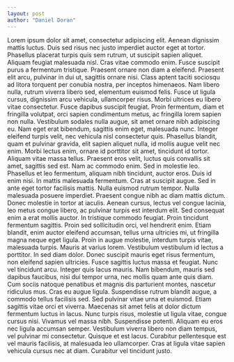 ```yaml
---
layout: post
author: "Daniel Doran"
---
```

Lorem ipsum dolor sit amet, consectetur adipiscing elit. Aenean dignissim mattis luctus. Duis sed risus nec justo imperdiet auctor eget at tortor. Phasellus placerat turpis quis sem rutrum, ut suscipit sapien aliquet. Aliquam feugiat malesuada nisl. Cras vitae commodo enim. Fusce suscipit purus a fermentum tristique. Praesent ornare non diam a eleifend. Praesent elit arcu, pulvinar in dui ut, sagittis ornare nisi.
Class aptent taciti sociosqu ad litora torquent per conubia nostra, per inceptos himenaeos. Nam libero nulla, rutrum viverra libero sed, elementum euismod felis. Fusce ut ligula cursus, dignissim arcu vehicula, ullamcorper risus. Morbi ultrices eu libero vitae consectetur. Fusce dapibus suscipit feugiat. Proin fermentum, diam et fringilla volutpat, orci sapien condimentum metus, ac fringilla lorem sapien non nulla. Vestibulum sodales nulla augue, sit amet ornare nibh adipiscing eu. Nam eget erat bibendum, sagittis enim eget, malesuada nunc. Integer eleifend turpis velit, nec vehicula nisl consectetur quis. Phasellus blandit, quam et pulvinar gravida, elit sapien aliquet nulla, id mollis augue velit nec enim. Morbi lectus enim, ornare id porttitor sit amet, tincidunt id tortor. Aliquam vitae massa tellus. Praesent eros velit, luctus quis convallis sit amet, sagittis sed est. Nam ac commodo enim.
Sed in molestie leo. Phasellus et leo fermentum, aliquam nibh tincidunt, auctor eros. Duis id enim nisi. In mattis malesuada fermentum. Cras at suscipit augue. Sed in ante eget tortor facilisis mattis. Nulla euismod rutrum tempor. Nulla malesuada posuere imperdiet. Praesent congue nibh ac diam mattis dictum. Donec molestie in tortor at iaculis. Aenean cursus, lectus vel congue lacinia, leo metus congue libero, ac pulvinar turpis est interdum elit. Sed consequat enim a erat mollis auctor. In tristique commodo feugiat.
Proin tincidunt fermentum sagittis. Proin sed sollicitudin orci, vel hendrerit enim. Etiam blandit, enim auctor eleifend accumsan, tellus urna ultricies mi, ut fringilla magna neque eget ligula. Proin in augue molestie, interdum turpis vitae, malesuada turpis. Mauris at varius lorem. Vestibulum vestibulum id lectus a porttitor. In sed diam dolor. Donec suscipit mauris eget risus fermentum, non eleifend sapien ultricies. Fusce sagittis luctus massa et feugiat. Nunc vel tincidunt arcu. Integer quis lacus mauris. Nam bibendum, mauris sed dapibus faucibus, nisi dui tempor urna, nec mollis quam ante quis diam. Cum sociis natoque penatibus et magnis dis parturient montes, nascetur ridiculus mus. Cras eu augue ligula.
Suspendisse rutrum blandit augue, a commodo tellus facilisis sed. Sed pulvinar vitae urna et euismod. Etiam sagittis vitae orci et viverra. Maecenas sit amet felis at dolor dictum fermentum luctus in lacus. Nunc turpis risus, molestie ut ligula vitae, congue cursus nisi. Vivamus vel massa nibh. Suspendisse potenti. Aliquam eu eros nec ligula accumsan semper. Vestibulum viverra libero non diam tempus, vel pulvinar mi consectetur. Quisque et est lacus. Curabitur pellentesque est vel mauris facilisis, at malesuada leo ullamcorper. Cras at ligula vitae sapien vehicula cursus nec at diam. Curabitur vel tincidunt justo.